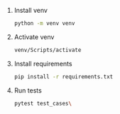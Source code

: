 1. Install venv
   ```bash
   python -m venv venv

2. Activate venv
   ```bash
   venv/Scripts/activate

3. Install requirements
   ```bash
   pip install -r requirements.txt
   
4. Run tests
   ```bash
   pytest test_cases\